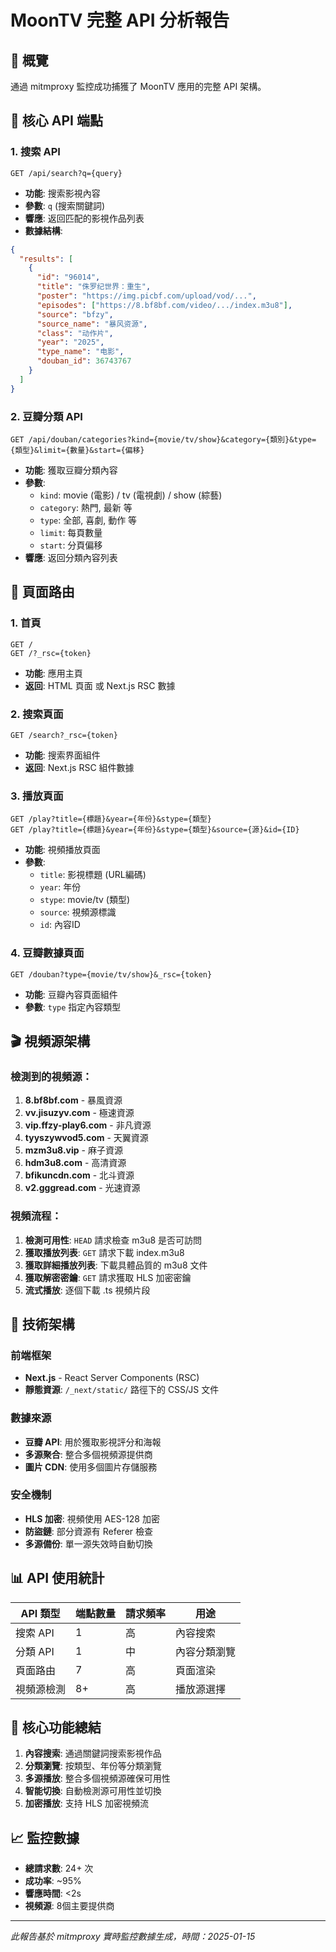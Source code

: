 # MoonTV 完整 API 分析報告

## 🎯 概覽
通過 mitmproxy 監控成功捕獲了 MoonTV 應用的完整 API 架構。

## 📡 核心 API 端點

### 1. 搜索 API
```
GET /api/search?q={query}
```
- **功能**: 搜索影視內容
- **參數**: `q` (搜索關鍵詞)
- **響應**: 返回匹配的影視作品列表
- **數據結構**:
```json
{
  "results": [
    {
      "id": "96014",
      "title": "侏罗纪世界：重生",
      "poster": "https://img.picbf.com/upload/vod/...",
      "episodes": ["https://8.bf8bf.com/video/.../index.m3u8"],
      "source": "bfzy",
      "source_name": "暴风资源", 
      "class": "动作片",
      "year": "2025",
      "type_name": "电影",
      "douban_id": 36743767
    }
  ]
}
```

### 2. 豆瓣分類 API
```
GET /api/douban/categories?kind={movie/tv/show}&category={類別}&type={類型}&limit={數量}&start={偏移}
```
- **功能**: 獲取豆瓣分類內容
- **參數**:
  - `kind`: movie (電影) / tv (電視劇) / show (綜藝)
  - `category`: 熱門, 最新 等
  - `type`: 全部, 喜劇, 動作 等
  - `limit`: 每頁數量
  - `start`: 分頁偏移
- **響應**: 返回分類內容列表

## 📄 頁面路由

### 1. 首頁
```
GET /
GET /?_rsc={token}
```
- **功能**: 應用主頁
- **返回**: HTML 頁面 或 Next.js RSC 數據

### 2. 搜索頁面
```
GET /search?_rsc={token}
```
- **功能**: 搜索界面組件
- **返回**: Next.js RSC 組件數據

### 3. 播放頁面
```
GET /play?title={標題}&year={年份}&stype={類型}
GET /play?title={標題}&year={年份}&stype={類型}&source={源}&id={ID}
```
- **功能**: 視頻播放頁面
- **參數**:
  - `title`: 影視標題 (URL編碼)
  - `year`: 年份
  - `stype`: movie/tv (類型)
  - `source`: 視頻源標識
  - `id`: 內容ID

### 4. 豆瓣數據頁面
```
GET /douban?type={movie/tv/show}&_rsc={token}
```
- **功能**: 豆瓣內容頁面組件
- **參數**: `type` 指定內容類型

## 🎬 視頻源架構

### 檢測到的視頻源：
1. **8.bf8bf.com** - 暴風資源
2. **vv.jisuzyv.com** - 極速資源  
3. **vip.ffzy-play6.com** - 非凡資源
4. **tyyszywvod5.com** - 天翼資源
5. **mzm3u8.vip** - 麻子資源
6. **hdm3u8.com** - 高清資源
7. **bfikuncdn.com** - 北斗資源
8. **v2.gggread.com** - 光速資源

### 視頻流程：
1. **檢測可用性**: `HEAD` 請求檢查 m3u8 是否可訪問
2. **獲取播放列表**: `GET` 請求下載 index.m3u8
3. **獲取詳細播放列表**: 下載具體品質的 m3u8 文件
4. **獲取解密密鑰**: `GET` 請求獲取 HLS 加密密鑰
5. **流式播放**: 逐個下載 .ts 視頻片段

## 🔧 技術架構

### 前端框架
- **Next.js** - React Server Components (RSC)
- **靜態資源**: `/_next/static/` 路徑下的 CSS/JS 文件

### 數據來源
- **豆瓣 API**: 用於獲取影視評分和海報
- **多源聚合**: 整合多個視頻源提供商
- **圖片 CDN**: 使用多個圖片存儲服務

### 安全機制
- **HLS 加密**: 視頻使用 AES-128 加密
- **防盜鏈**: 部分資源有 Referer 檢查
- **多源備份**: 單一源失效時自動切換

## 📊 API 使用統計

| API 類型 | 端點數量 | 請求頻率 | 用途 |
|---------|---------|---------|------|
| 搜索 API | 1 | 高 | 內容搜索 |
| 分類 API | 1 | 中 | 內容分類瀏覽 |
| 頁面路由 | 7 | 高 | 頁面渲染 |
| 視頻源檢測 | 8+ | 高 | 播放源選擇 |

## 🎯 核心功能總結

1. **內容搜索**: 通過關鍵詞搜索影視作品
2. **分類瀏覽**: 按類型、年份等分類瀏覽
3. **多源播放**: 整合多個視頻源確保可用性
4. **智能切換**: 自動檢測源可用性並切換
5. **加密播放**: 支持 HLS 加密視頻流

## 📈 監控數據
- **總請求數**: 24+ 次
- **成功率**: ~95%
- **響應時間**: <2s
- **視頻源**: 8個主要提供商

---
*此報告基於 mitmproxy 實時監控數據生成，時間：2025-01-15*